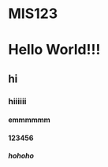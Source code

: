 # MIS123
<html>
<body>
	<h1>Hello World!!!</h1>
	<h2>hi</h2>
	<h3>hiiiiii</h3>
	<h4>emmmmmm</h4>
	<h4>123456</h4>
	<h5>hohoho</h5>
</body>
</html> 
